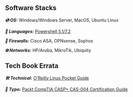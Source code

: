 ## Software Stacks

***💿 OS:*** Windows/Windows Server, MacOS, Ubuntu Linux

***🤬 Languages:*** [Powershell 5.1/7.2](https://github.com/IZZY1996/IZZY1996/blob/main/Microsoft.Powershell_profile.ps1)

***🧱 Firewalls:*** Cisco ASA, OPNsense, Sophos

***🌐 Networks:*** HP/Aruba, MikroTik, Ubiquity

## Tech Book Errata

***🛠️ Technical:*** [O'Reilly Linux Pocket Guide](https://www.oreilly.com/library/view/linux-pocket-guide/9781491927557/)

***🙊 Typo:*** [Packt CompTIA CASP+ CAS-004 Certification Guide](https://www.packtpub.com/product/comptia-casp-cas-004-certification-guide/9781801816779)
